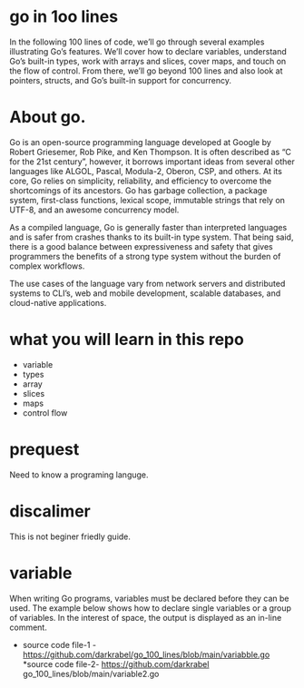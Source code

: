 # go in 1oo lines
In the following 100 lines of code, we’ll go through several examples illustrating Go’s features. We’ll cover how to declare variables, understand Go’s built-in types, work with arrays and slices, cover maps, and touch on the flow of control. From there, we’ll go beyond 100 lines and also look at pointers, structs, and Go’s built-in support for concurrency.
# About go.
Go is an open-source programming language developed at Google by Robert Griesemer, Rob Pike, and Ken Thompson. It is often described as “C for the 21st century”, however, it borrows important ideas from several other languages like ALGOL, Pascal, Modula-2, Oberon, CSP, and others. At its core, Go relies on simplicity, reliability, and efficiency to overcome the shortcomings of its ancestors. Go has garbage collection, a package system, first-class functions, lexical scope, immutable strings that rely on UTF-8, and an awesome concurrency model.

As a compiled language, Go is generally faster than interpreted languages and is safer from crashes thanks to its built-in type system. That being said, there is a good balance between expressiveness and safety that gives programmers the benefits of a strong type system without the burden of complex workflows.

The use cases of the language vary from network servers and distributed systems to CLI’s, web and mobile development, scalable databases, and cloud-native applications.
# what you will learn in this repo
*  variable
* types
* array 
* slices 
* maps
* control flow
#  prequest 
Need to know a programing languge.
# discalimer
This is not beginer friedly guide.
# variable 
When writing Go programs, variables must be declared before they can be used. The example below shows how to declare single variables or a group of variables. In the interest of space, the output is displayed as an in-line comment.
* source code file-1 -https://github.com/darkrabel/go_100_lines/blob/main/variabble.go
 *source code file-2- https://github.com/darkrabel
 go_100_lines/blob/main/variable2.go
